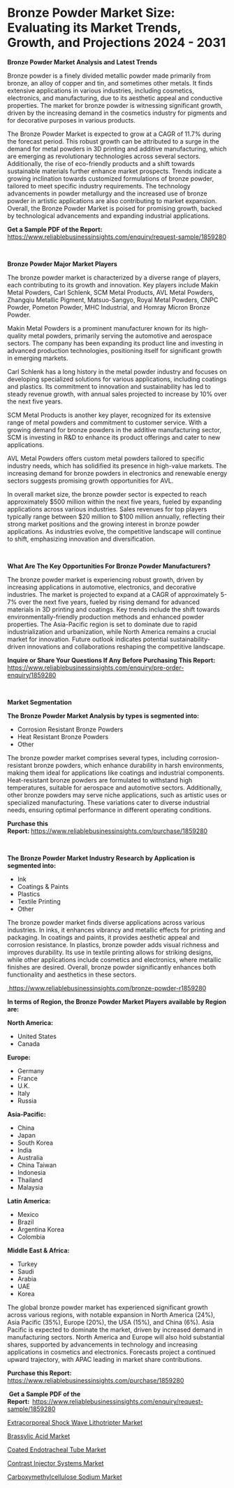 <p><h1>Bronze Powder Market Size: Evaluating its Market Trends, Growth, and Projections 2024 - 2031</h1></p><p><strong>Bronze Powder Market Analysis and Latest Trends</strong></p>
<p><p>Bronze powder is a finely divided metallic powder made primarily from bronze, an alloy of copper and tin, and sometimes other metals. It finds extensive applications in various industries, including cosmetics, electronics, and manufacturing, due to its aesthetic appeal and conductive properties. The market for bronze powder is witnessing significant growth, driven by the increasing demand in the cosmetics industry for pigments and for decorative purposes in various products.</p><p>The Bronze Powder Market is expected to grow at a CAGR of 11.7% during the forecast period. This robust growth can be attributed to a surge in the demand for metal powders in 3D printing and additive manufacturing, which are emerging as revolutionary technologies across several sectors. Additionally, the rise of eco-friendly products and a shift towards sustainable materials further enhance market prospects. Trends indicate a growing inclination towards customized formulations of bronze powder, tailored to meet specific industry requirements. The technology advancements in powder metallurgy and the increased use of bronze powder in artistic applications are also contributing to market expansion. Overall, the Bronze Powder Market is poised for promising growth, backed by technological advancements and expanding industrial applications.</p></p>
<p><strong>Get a Sample PDF of the Report:&nbsp;</strong> <a href="https://www.reliablebusinessinsights.com/enquiry/request-sample/1859280?utm_campaign=41&utm_medium=2&utm_source=Github&utm_content=ia&utm_term=07112024&utm_id=bronze-powder">https://www.reliablebusinessinsights.com/enquiry/request-sample/1859280</a></p>
<p>&nbsp;</p>
<p><strong>Bronze Powder Major Market Players</strong></p>
<p><p>The bronze powder market is characterized by a diverse range of players, each contributing to its growth and innovation. Key players include Makin Metal Powders, Carl Schlenk, SCM Metal Products, AVL Metal Powders, Zhangqiu Metallic Pigment, Matsuo-Sangyo, Royal Metal Powders, CNPC Powder, Pometon Powder, MHC Industrial, and Homray Micron Bronze Powder.</p><p>Makin Metal Powders is a prominent manufacturer known for its high-quality metal powders, primarily serving the automotive and aerospace sectors. The company has been expanding its product line and investing in advanced production technologies, positioning itself for significant growth in emerging markets.</p><p>Carl Schlenk has a long history in the metal powder industry and focuses on developing specialized solutions for various applications, including coatings and plastics. Its commitment to innovation and sustainability has led to steady revenue growth, with annual sales projected to increase by 10% over the next five years.</p><p>SCM Metal Products is another key player, recognized for its extensive range of metal powders and commitment to customer service. With a growing demand for bronze powders in the additive manufacturing sector, SCM is investing in R&D to enhance its product offerings and cater to new applications.</p><p>AVL Metal Powders offers custom metal powders tailored to specific industry needs, which has solidified its presence in high-value markets. The increasing demand for bronze powders in electronics and renewable energy sectors suggests promising growth opportunities for AVL.</p><p>In overall market size, the bronze powder sector is expected to reach approximately $500 million within the next five years, fueled by expanding applications across various industries. Sales revenues for top players typically range between $20 million to $100 million annually, reflecting their strong market positions and the growing interest in bronze powder applications. As industries evolve, the competitive landscape will continue to shift, emphasizing innovation and diversification.</p></p>
<p>&nbsp;</p>
<p><strong>What Are The Key Opportunities For Bronze Powder Manufacturers?</strong></p>
<p><p>The bronze powder market is experiencing robust growth, driven by increasing applications in automotive, electronics, and decorative industries. The market is projected to expand at a CAGR of approximately 5-7% over the next five years, fueled by rising demand for advanced materials in 3D printing and coatings. Key trends include the shift towards environmentally-friendly production methods and enhanced powder properties. The Asia-Pacific region is set to dominate due to rapid industrialization and urbanization, while North America remains a crucial market for innovation. Future outlook indicates potential sustainability-driven innovations and collaborations reshaping the competitive landscape.</p></p>
<p><strong>Inquire or Share Your Questions If Any Before Purchasing This Report:</strong> <a href="https://www.reliablebusinessinsights.com/enquiry/pre-order-enquiry/1859280?utm_campaign=41&utm_medium=2&utm_source=Github&utm_content=ia&utm_term=07112024&utm_id=bronze-powder">https://www.reliablebusinessinsights.com/enquiry/pre-order-enquiry/1859280</a></p>
<p>&nbsp;</p>
<p><strong>Market Segmentation</strong></p>
<p><strong>The Bronze Powder Market Analysis by types is segmented into:</strong></p>
<p><ul><li>Corrosion Resistant Bronze Powders</li><li>Heat Resistant Bronze Powders</li><li>Other</li></ul></p>
<p><p>The bronze powder market comprises several types, including corrosion-resistant bronze powders, which enhance durability in harsh environments, making them ideal for applications like coatings and industrial components. Heat-resistant bronze powders are formulated to withstand high temperatures, suitable for aerospace and automotive sectors. Additionally, other bronze powders may serve niche applications, such as artistic uses or specialized manufacturing. These variations cater to diverse industrial needs, ensuring optimal performance in different operating conditions.</p></p>
<p><strong>Purchase this Report:&nbsp;</strong><a href="https://www.reliablebusinessinsights.com/purchase/1859280?utm_campaign=41&utm_medium=2&utm_source=Github&utm_content=ia&utm_term=07112024&utm_id=bronze-powder">https://www.reliablebusinessinsights.com/purchase/1859280</a></p>
<p>&nbsp;</p>
<p><strong>The Bronze Powder Market Industry Research by Application is segmented into:</strong></p>
<p><ul><li>Ink</li><li>Coatings & Paints</li><li>Plastics</li><li>Textile Printing</li><li>Other</li></ul></p>
<p><p>The bronze powder market finds diverse applications across various industries. In inks, it enhances vibrancy and metallic effects for printing and packaging. In coatings and paints, it provides aesthetic appeal and corrosion resistance. In plastics, bronze powder adds visual richness and improves durability. Its use in textile printing allows for striking designs, while other applications include cosmetics and electronics, where metallic finishes are desired. Overall, bronze powder significantly enhances both functionality and aesthetics in these sectors.</p></p>
<p><a href="https://www.reliablebusinessinsights.com/bronze-powder-r1859280?utm_campaign=41&utm_medium=2&utm_source=Github&utm_content=ia&utm_term=07112024&utm_id=bronze-powder">&nbsp;https://www.reliablebusinessinsights.com/bronze-powder-r1859280</a></p>
<p><strong>In terms of Region, the Bronze Powder Market Players available by Region are:</strong></p>
<p>
    <p> <strong> North America: </strong>
        <ul>
            <li>United States</li>
            <li>Canada</li>
        </ul>
        </p> 
    <p> <strong> Europe: </strong>
        <ul>
            <li>Germany</li>
            <li>France</li>
            <li>U.K.</li>
            <li>Italy</li>
            <li>Russia</li>
        </ul>
        </p> 
    <p> <strong> Asia-Pacific: </strong>
        <ul>
            <li>China</li>
            <li>Japan</li>
            <li>South Korea</li>
            <li>India</li>
            <li>Australia</li>
            <li>China Taiwan</li>
            <li>Indonesia</li>
            <li>Thailand</li>
            <li>Malaysia</li>
        </ul>
        </p> 
    <p> <strong> Latin America: </strong>
        <ul>
            <li>Mexico</li>
            <li>Brazil</li>
            <li>Argentina Korea</li>
            <li>Colombia</li>
        </ul>
        </p> 
    <p> <strong> Middle East & Africa: </strong>
        <ul>
            <li>Turkey</li>
            <li>Saudi</li>
            <li>Arabia</li>
            <li>UAE</li>
            <li>Korea</li>
        </ul>
    </p>
    </p>
<p><p>The global bronze powder market has experienced significant growth across various regions, with notable expansion in North America (24%), Asia Pacific (35%), Europe (20%), the USA (15%), and China (6%). Asia Pacific is expected to dominate the market, driven by increased demand in manufacturing sectors. North America and Europe will also hold substantial shares, supported by advancements in technology and increasing applications in cosmetics and electronics. Forecasts project a continued upward trajectory, with APAC leading in market share contributions.</p></p>
<p><strong>Purchase this Report: </strong><a href="https://www.reliablebusinessinsights.com/purchase/1859280?utm_campaign=41&utm_medium=2&utm_source=Github&utm_content=ia&utm_term=07112024&utm_id=bronze-powder">https://www.reliablebusinessinsights.com/purchase/1859280</a></p>
<p>&nbsp;<strong>Get a Sample PDF of the Report:&nbsp;&nbsp;</strong><a href="https://www.reliablebusinessinsights.com/enquiry/request-sample/1859280?utm_campaign=41&utm_medium=2&utm_source=Github&utm_content=ia&utm_term=07112024&utm_id=bronze-powder">https://www.reliablebusinessinsights.com/enquiry/request-sample/1859280</a></p>
<p><strong></strong></p>
<p><p><a href="https://issuu.com/reportprime-2/docs/extracorporeal-shock-wave-lithotrip_23f2428a56a678?utm_campaign=41&utm_medium=2&utm_source=Github&utm_content=ia&utm_term=07112024&utm_id=bronze-powder">Extracorporeal Shock Wave Lithotripter Market</a></p><p><a href="https://github.com/WayneGriffin411/Market-Research-Report-List-1/blob/main/brassylic-acid-market.md?utm_campaign=41&utm_medium=2&utm_source=Github&utm_content=ia&utm_term=07112024&utm_id=bronze-powder">Brassylic Acid Market</a></p><p><a href="https://issuu.com/reportprime-2/docs/coated-endotracheal-tube-market-siz_36d04ab3fb1322?utm_campaign=41&utm_medium=2&utm_source=Github&utm_content=ia&utm_term=07112024&utm_id=bronze-powder">Coated Endotracheal Tube Market</a></p><p><a href="https://issuu.com/reportprime-2/docs/contrast-injector-systems-market-si_d73393df10b7fc?utm_campaign=41&utm_medium=2&utm_source=Github&utm_content=ia&utm_term=07112024&utm_id=bronze-powder">Contrast Injector Systems Market</a></p><p><a href="https://github.com/lambertr3e8v/Market-Research-Report-List-1/blob/main/carboxymethylcellulose-sodium-market.md?utm_campaign=41&utm_medium=2&utm_source=Github&utm_content=ia&utm_term=07112024&utm_id=bronze-powder">Carboxymethylcellulose Sodium Market</a></p></p>